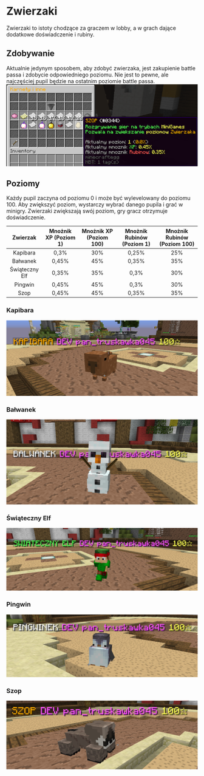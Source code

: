 # Zwierzaki

Zwierzaki to istoty chodzące za graczem w lobby, a w grach dające dodatkowe doświadczenie i rubiny.


## Zdobywanie
Aktualnie jedynym sposobem, aby zdobyć zwierzaka, jest zakupienie battle passa i zdobycie odpowiedniego poziomu.
Nie jest to pewne, ale najczęściej pupil będzie na ostatnim poziomie battle passa.
![Zdobywanie pupila](/assets/pets/obtaining-pet.png)

## Poziomy
Każdy pupil zaczyna od poziomu 0 i może być wylevelowany do poziomu 100. Aby zwiększyć poziom, wystarczy wybrać danego pupila i grać w minigry.
Zwierzaki zwiększają swój poziom, gry gracz otrzymuje doświadczenie.

|  **Zwierzak**  | **Mnożnik XP** (Poziom 1) | **Mnożnik XP** (Poziom 100) | **Mnożnik Rubinów** (Poziom 1) | **Mnożnik Rubinów** (Poziom 100) |
|:--------------:|:-------------------------:|:---------------------------:|:------------------------------:|:--------------------------------:|
|    Kapibara    |           0,3%            |             30%             |             0,25%              |               25%                |
|    Bałwanek    |           0,45%           |             45%             |             0,35%              |               35%                |
| Świąteczny Elf |           0,35%           |             35%             |              0,3%              |               30%                |
|    Pingwin     |           0,45%           |             45%             |              0,3%              |               30%                |
|      Szop      |           0,45%           |             45%             |             0,35%              |               35%                |

### Kapibara
![Kapibara](/assets/pets/pet-0.png)

### Bałwanek
![Bałwanek](/assets/pets/pet-1.png)

### Świąteczny Elf
![Świąteczny Elf](/assets/pets/pet-2.png)

### Pingwin
![Pingwin](/assets/pets/pet-3.png)

### Szop
![Szop](/assets/pets/pet-4.png)